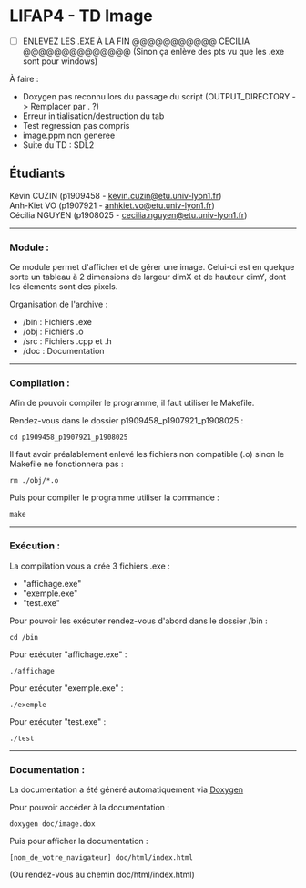 # LIFAP4 - TD Image
- [ ] ENLEVEZ LES .EXE À LA FIN @@@@@@@@@@@ CECILIA @@@@@@@@@@@@@@
(Sinon ça enlève des pts vu que les .exe sont pour windows)

À faire :
* Doxygen pas reconnu lors du passage du script (OUTPUT_DIRECTORY -> Remplacer par . ?)
* Erreur initialisation/destruction du tab 
* Test regression pas compris
* image.ppm non generee
* Suite du TD : SDL2

## Étudiants
Kévin CUZIN (p1909458 - kevin.cuzin@etu.univ-lyon1.fr)  
Anh-Kiet VO (p1907921 - anhkiet.vo@etu.univ-lyon1.fr)  
Cécilia NGUYEN (p1908025 - cecilia.nguyen@etu.univ-lyon1.fr)

-----------------

### Module : 

Ce module permet d'afficher et de gérer une image. Celui-ci est en quelque sorte un tableau à 2 dimensions de largeur dimX et de hauteur dimY, dont les élements sont des pixels.

Organisation de l'archive :  
* /bin : Fichiers .exe
* /obj : Fichiers .o
* /src : Fichiers .cpp et .h
* /doc : Documentation  

-----------------

### Compilation :

Afin de pouvoir compiler le programme, il faut utiliser le Makefile.  

Rendez-vous dans le dossier p1909458_p1907921_p1908025 :
```
cd p1909458_p1907921_p1908025
```


Il faut avoir préalablement enlevé les fichiers non compatible (.o) sinon le Makefile ne fonctionnera pas :  
```
rm ./obj/*.o
```

Puis pour compiler le programme utiliser la commande :  
```
make
```  

-----------------

### Exécution :

La compilation vous a crée 3 fichiers .exe :  
* "affichage.exe"
* "exemple.exe"
* "test.exe"

Pour pouvoir les exécuter rendez-vous d'abord dans le dossier /bin :
```
cd /bin
```

Pour exécuter "affichage.exe" : 
```
./affichage
```

Pour exécuter "exemple.exe" : 
```
./exemple
```

Pour exécuter "test.exe" : 
```
./test
```

-----------------

### Documentation :

La documentation a été généré automatiquement via [Doxygen](https://www.doxygen.nl/index.html)  

Pour pouvoir accéder à la documentation :  
```
doxygen doc/image.dox
```

Puis pour afficher la documentation :
```
[nom_de_votre_navigateur] doc/html/index.html
```

(Ou rendez-vous au chemin doc/html/index.html)
